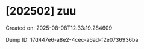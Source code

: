 # [202502] zuu

Created on: 2025-08-08T12:33:19.284609

Dump ID: 17d447e6-a8e2-4cec-a6ad-f2e0736936ba
